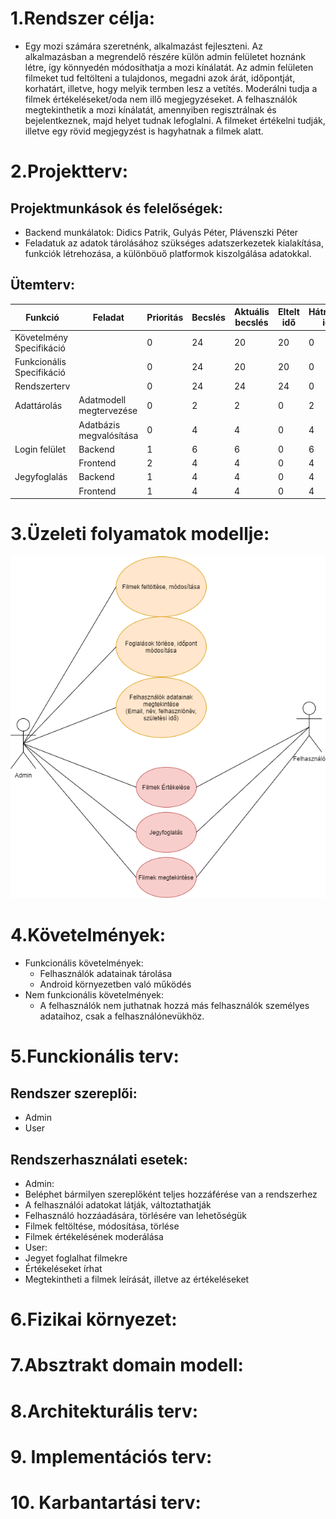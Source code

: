 # 1.Rendszer célja:
- Egy mozi számára szeretnénk, alkalmazást fejleszteni. Az alkalmazásban a megrendelő részére külön admin felületet hoznánk létre, így könnyedén módosíthatja a mozi kínálatát. Az admin felületen filmeket tud feltölteni a tulajdonos, megadni azok árát, időpontját, korhatárt, illetve, hogy melyik termben lesz a vetítés. Moderálni tudja a filmek értékeléseket/oda nem illő megjegyzéseket. A felhasználók megtekinthetik a mozi kínálatát, amennyiben regisztrálnak és bejelentkeznek, majd helyet tudnak lefoglalni. A filmeket értékelni tudják, illetve egy rövid megjegyzést is hagyhatnak a filmek alatt.

# 2.Projektterv: 
## Projektmunkások és felelőségek:
- Backend munkálatok: Didics Patrik, Gulyás Péter, Plávenszki Péter
- Feladatuk az adatok tárolásához szükséges adatszerkezetek kialakítása, funkciók létrehozása, a különböuő platformok kiszolgálása adatokkal.
## Ütemterv:

|Funkció|Feladat|Prioritás|Becslés|Aktuális becslés|Eltelt idő|Hátralévő idő|
|---|---|---|---|---|---|---|
|Követelmény Specifikáció||0|24|20|20|0|
|Funkcionális Specifikáció||0|24|20|20|0|
|Rendszerterv||0|24|24|24|0|
|Adattárolás|Adatmodell megtervezése|0|2|2|0|2|
||Adatbázis megvalósítása|0|4|4|0|4|
|Login felület|Backend|1|6|6|0|6|
||Frontend|2|4|4|0|4|
|Jegyfoglalás|Backend|1|4|4|0|4|
||Frontend|1|4|4|0|4|


# 3.Üzeleti folyamatok modellje:

![MoziUML](https://github.com/KYF8HC/Eger_2020_2_C_POGramozok/blob/master/Dokument%C3%A1ci%C3%B3/MoziUML.png)

# 4.Követelmények:
* Funkcionális követelmények: 
  * Felhasználók adatainak tárolása
  * Android környezetben való működés
* Nem funkcionális követelmények:
  * A felhasználók nem juthatnak hozzá más felhasználók személyes adataihoz, csak a felhasználónevükhöz.
# 5.Funckionális terv: 
## Rendszer szereplői:
 * Admin
 * User
## Rendszerhasználati esetek:
* Admin: 
 * Beléphet bármilyen szereplőként teljes hozzáférése van a rendszerhez
 * A felhasználói adatokat látják, változtathatják
 * Felhasználó hozzáadására, törlésére van lehetőségük
 * Filmek feltöltése, módosítása, törlése
 * Filmek értékelésének moderálása
* User: 
 * Jegyet foglalhat filmekre
 * Értékeléseket írhat
 * Megtekintheti a filmek leírását, illetve az értékeléseket
# 6.Fizikai környezet:

# 7.Absztrakt domain modell:

# 8.Architekturális terv:

# 9. Implementációs terv:

# 10. Karbantartási terv:
